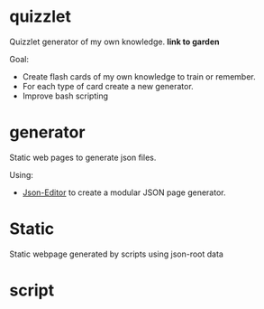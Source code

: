 # quizzlet

Quizzlet generator of my own knowledge. **link to garden**

Goal: 
- Create flash cards of my own knowledge to train or remember.
- For each type of card create a new generator.
- Improve bash scripting


# generator 
Static web pages to generate json files.

Using:
- [Json-Editor](https://github.com/json-editor/json-editor?tab=readme-ov-file#json-editor) to create a modular JSON page generator.


# Static 

Static webpage generated by scripts using json-root data


# script

